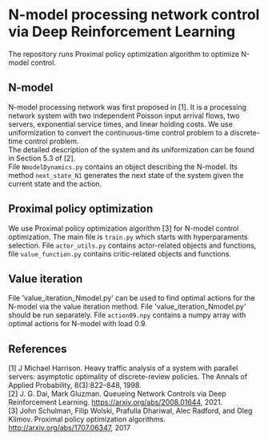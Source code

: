 # N-model processing network control via Deep Reinforcement Learning

The repository runs Proximal policy optimization algorithm to optimize N-model control.

## N-model
N-model processing network was first proposed in [1]. It is a processing network system with two independent Poisson input arrival flows, two servers, exponential service times, and
linear holding costs. We use uniformization to convert the continuous-time control problem to a discrete-time control problem.\
The detailed description of the system and its uniformization can be found in Section 5.3 of [2].\
File `NmodelDynamics.py` contains an object describing the N-model. Its method `next_state_N1` generates the next state of the system given the current state and the action.  

## Proximal policy optimization
We use Proximal policy optimization algorithm [3] for N-model control optimization. The main file is `train.py` which starts with hyperparaments selection.
File `actor_utils.py` contains actor-related objects and functions, file `value_function.py` contains critic-related objects and functions.

## Value iteration
File 'value_iteration_Nmodel.py' can be used to find optimal actions for the N-model via the value iteration method. File 'value_iteration_Nmodel.py' should be run separately. File `action09.npy` contains a numpy array with optimal actions for N-model with load 0.9. 


## References
[1] J Michael Harrison. Heavy traffic analysis of a system with parallel servers: asymptotic optimality
of discrete-review policies. The Annals of Applied Probability, 8(3):822–848, 1998.\
[2] J. G. Dai, Mark Gluzman. Queueing Network Controls via Deep Reinforcement Learning. https://arxiv.org/abs/2008.01644, 2021.\
[3] John Schulman, Filip Wolski, Prafulla Dhariwal, Alec Radford, and Oleg Klimov. Proximal policy
optimization algorithms. http://arxiv.org/abs/1707.06347, 2017
